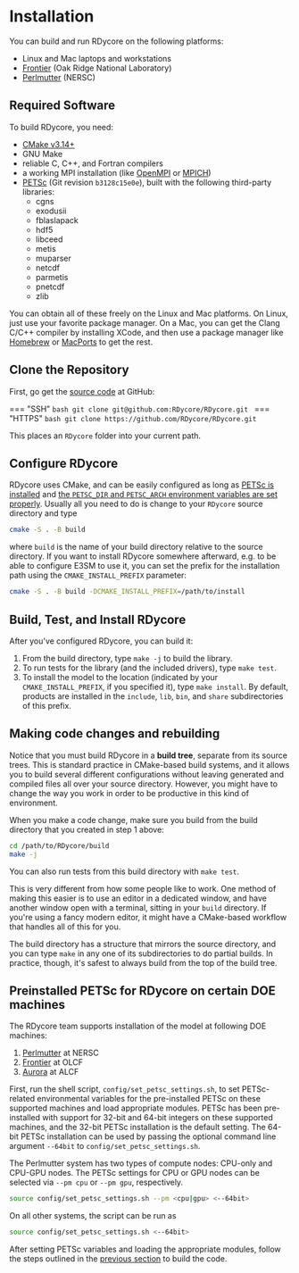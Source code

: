 # Installation

You can build and run RDycore on the following platforms:

* Linux and Mac laptops and workstations
* [Frontier](https://www.olcf.ornl.gov/frontier/) (Oak Ridge National Laboratory)
* [Perlmutter](https://docs.nersc.gov/systems/perlmutter/) (NERSC)

## Required Software

To build RDycore, you need:

* [CMake v3.14+](https://cmake.org/)
* GNU Make
* reliable C, C++, and Fortran compilers
* a working MPI installation (like [OpenMPI](https://www.open-mpi.org/)
  or [MPICH](https://www.mpich.org/))
* [PETSc](https://petsc.org/release/) (Git revision `b3128c15e0e`), built with
  the following third-party libraries:
    * cgns
    * exodusii
    * fblaslapack
    * hdf5
    * libceed
    * metis
    * muparser
    * netcdf
    * parmetis
    * pnetcdf
    * zlib

You can obtain all of these freely on the Linux and Mac platforms. On Linux,
just use your favorite package manager. On a Mac, you can get the Clang C/C++
compiler by installing XCode, and then use a package manager like
[Homebrew](https://brew.sh/) or [MacPorts](https://www.macports.org/) to get
the rest.

## Clone the Repository

First, go get the [source code](https://github.com/RDycore/RDycore)
at GitHub:

=== "SSH"
    ```bash
    git clone git@github.com:RDycore/RDycore.git
    ```
=== "HTTPS"
    ```bash
    git clone https://github.com/RDycore/RDycore.git
    ```

This places an `RDycore` folder into your current path.

## Configure RDycore

RDycore uses CMake, and can be easily configured as long as
[PETSc is installed](https://petsc.org/release/install/) and [the `PETSC_DIR`
and `PETSC_ARCH` environment variables are set
properly](https://petsc.org/release/install/multibuild/#environmental-variables-petsc-dir-and-petsc-arch).
Usually all you need to do is change to your `RDycore` source directory and type

```bash
cmake -S . -B build
```

where `build` is the name of your build directory relative to the source
directory. If you want to install RDycore somewhere afterward, e.g. to be able
to configure E3SM to use it, you can set the prefix for the installation path
using the `CMAKE_INSTALL_PREFIX` parameter:

```bash
cmake -S . -B build -DCMAKE_INSTALL_PREFIX=/path/to/install
```

## Build, Test, and Install RDycore

After you've configured RDycore, you can build it:

1. From the build directory, type `make -j` to build the library.
4. To run tests for the library (and the included drivers), type
   `make test`.
5. To install the model to the location (indicated by your `CMAKE_INSTALL_PREFIX`,
   if you specified it), type `make install`. By default, products are installed
   in the `include`, `lib`, `bin`, and `share` subdirectories of this prefix.

## Making code changes and rebuilding

Notice that you must build RDycore in a  **build tree**, separate from its source
trees. This is standard practice in CMake-based build systems, and it allows you
to build several different configurations without leaving generated and compiled
files all over your source directory. However, you might have to change the way
you work in order to be productive in this kind of environment.

When you make a code change, make sure you build from the build directory that
you created in step 1 above:

```bash
cd /path/to/RDycore/build
make -j
```

You can also run tests from this build directory with `make test`.

This is very different from how some people like to work. One method of making
this easier is to use an editor in a dedicated window, and have another window
open with a terminal, sitting in your `build` directory. If you're using a fancy
modern editor, it might have a CMake-based workflow that handles all of this for
you.

The build directory has a structure that mirrors the source directory, and you
can type `make` in any one of its subdirectories to do partial builds. In
practice, though, it's safest to always build from the top of the build tree.


## Preinstalled PETSc for RDycore on certain DOE machines

The RDycore team supports installation of the model at following DOE machines:

1. [Perlmutter](https://docs.nersc.gov/systems/perlmutter/) at NERSC
2. [Frontier](https://docs.olcf.ornl.gov/systems/frontier_user_guide.html) at OLCF
3. [Aurora](https://www.alcf.anl.gov/support-center/aurora/getting-started-aurora) at ALCF


First, run the shell script, `config/set_petsc_settings.sh`, to set PETSc-related environmental
variables for the pre-installed PETSc on these supported machines and load appropriate modules.
PETSc has been pre-installed with support for 32-bit and 64-bit integers on these supported machines,
and the 32-bit PETSc installation is the default setting. The 64-bit PETSc installation can be used
by passing the optional command line argument `--64bit` to `config/set_petsc_settings.sh`.

The Perlmutter system has two types of compute nodes: CPU-only and CPU-GPU nodes.
   The PETSc settings for CPU or GPU nodes can be selected via `--pm cpu` or `--pm gpu`, respectively.

```bash
source config/set_petsc_settings.sh --pm <cpu|gpu> <--64bit>

```

On all other systems, the script can be run as

```bash
source config/set_petsc_settings.sh <--64bit>

```

After setting PETSc variables and loading the appropriate modules, follow the
steps outlined in the [previous section](#build-test-and-install-rdycore) to build the code.
